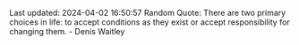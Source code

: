 Last updated: 2024-04-02 16:50:57
Random Quote: There are two primary choices in life: to accept conditions as they exist or accept responsibility for changing them. - Denis Waitley